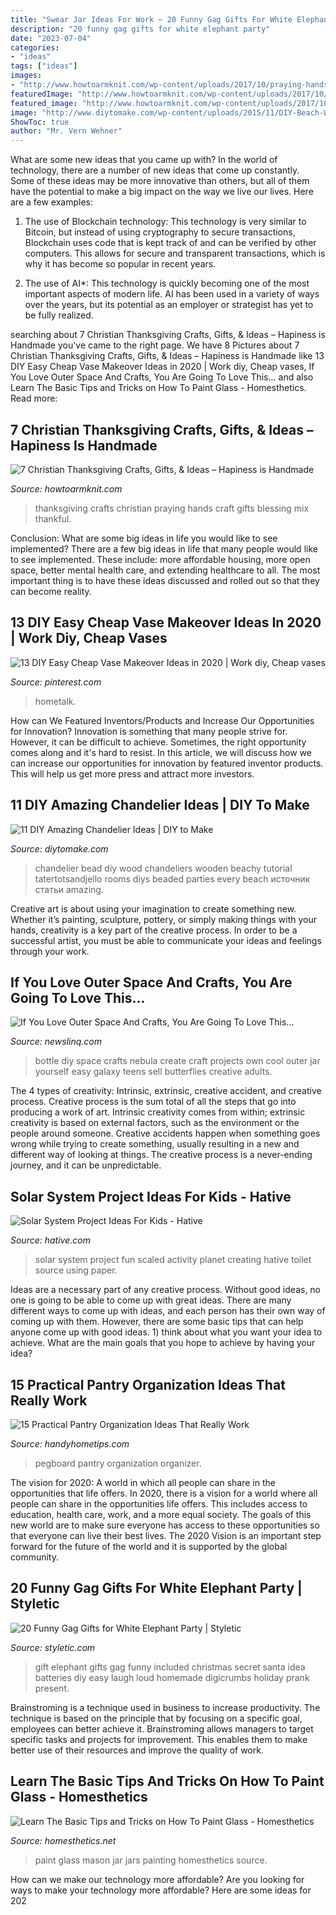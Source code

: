 ```yaml
---
title: "Swear Jar Ideas For Work ~ 20 Funny Gag Gifts For White Elephant Party"
description: "20 funny gag gifts for white elephant party"
date: "2023-07-04"
categories:
- "ideas"
tags: ["ideas"]
images:
- "http://www.howtoarmknit.com/wp-content/uploads/2017/10/praying-hands-thanksgiving-craft-632x1024.jpg"
featuredImage: "http://www.howtoarmknit.com/wp-content/uploads/2017/10/praying-hands-thanksgiving-craft-632x1024.jpg"
featured_image: "http://www.howtoarmknit.com/wp-content/uploads/2017/10/praying-hands-thanksgiving-craft-632x1024.jpg"
image: "http://www.diytomake.com/wp-content/uploads/2015/11/DIY-Beach-Wood-Bead-Chandelier.jpg"
ShowToc: true
author: "Mr. Vern Wehner"
---
```



What are some new ideas that you came up with?
In the world of technology, there are a number of new ideas that come up constantly. Some of these ideas may be more innovative than others, but all of them have the potential to make a big impact on the way we live our lives. Here are a few examples:
1. The use of Blockchain technology: This technology is very similar to Bitcoin, but instead of using cryptography to secure transactions, Blockchain uses code that is kept track of and can be verified by other computers. This allows for secure and transparent transactions, which is why it has become so popular in recent years.

2. The use of AI*: This technology is quickly becoming one of the most important aspects of modern life. AI has been used in a variety of ways over the years, but its potential as an employer or strategist has yet to be fully realized.

	

		
searching about 7 Christian Thanksgiving Crafts, Gifts, &amp; Ideas – Hapiness is Handmade you've came to the right page. We have 8 Pictures about 7 Christian Thanksgiving Crafts, Gifts, &amp; Ideas – Hapiness is Handmade like 13 DIY Easy Cheap Vase Makeover Ideas in 2020 | Work diy, Cheap vases, If You Love Outer Space And Crafts, You Are Going To Love This... and also Learn The Basic Tips and Tricks on How To Paint Glass - Homesthetics. Read more:
		
    
## 7 Christian Thanksgiving Crafts, Gifts, &amp; Ideas – Hapiness Is Handmade

<img loading=lazy src="http://www.howtoarmknit.com/wp-content/uploads/2017/10/praying-hands-thanksgiving-craft-632x1024.jpg" onerror="this.onerror=null;this.src='https://tse4.mm.bing.net/th?id=OIP.9-_Zd519h_O9CwY0qGR57gHaMA&amp;pid=15.1';" alt="7 Christian Thanksgiving Crafts, Gifts, &amp; Ideas – Hapiness is Handmade">

_Source: howtoarmknit.com_

>thanksgiving crafts christian praying hands craft gifts blessing mix thankful. 

	

Conclusion: What are some big ideas in life you would like to see implemented?
There are a few big ideas in life that many people would like to see implemented. These include: more affordable housing, more open space, better mental health care, and extending healthcare to all. The most important thing is to have these ideas discussed and rolled out so that they can become reality.

    
## 13 DIY Easy Cheap Vase Makeover Ideas In 2020 | Work Diy, Cheap Vases

<img loading=lazy src="https://i.pinimg.com/736x/ef/01/95/ef0195713563042b0f514c8c493823c5.jpg" onerror="this.onerror=null;this.src='https://tse4.mm.bing.net/th?id=OIP.AHIvbp0VpFFgMpU4lIL3mAHaLH&amp;pid=15.1';" alt="13 DIY Easy Cheap Vase Makeover Ideas in 2020 | Work diy, Cheap vases">

_Source: pinterest.com_

>hometalk. 

	

How can We Featured Inventors/Products and Increase Our Opportunities for Innovation?
Innovation is something that many people strive for. However, it can be difficult to achieve. Sometimes, the right opportunity comes along and it's hard to resist. In this article, we will discuss how we can increase our opportunities for innovation by featured inventor products. This will help us get more press and attract more investors.

    
## 11 DIY Amazing Chandelier Ideas | DIY To Make

<img loading=lazy src="http://www.diytomake.com/wp-content/uploads/2015/11/DIY-Beach-Wood-Bead-Chandelier.jpg" onerror="this.onerror=null;this.src='https://tse3.mm.bing.net/th?id=OIP.NODrBqjLaYqvb251SuN90wHaJM&amp;pid=15.1';" alt="11 DIY Amazing Chandelier Ideas | DIY to Make">

_Source: diytomake.com_

>chandelier bead diy wood chandeliers wooden beachy tutorial tatertotsandjello rooms diys beaded parties every beach источник статьи amazing. 

	

Creative art is about using your imagination to create something new. Whether it’s painting, sculpture, pottery, or simply making things with your hands, creativity is a key part of the creative process. In order to be a successful artist, you must be able to communicate your ideas and feelings through your work.

    
## If You Love Outer Space And Crafts, You Are Going To Love This...

<img loading=lazy src="http://www.newslinq.com/wp-content/uploads/2016/02/space-and-crafts-feat.jpg" onerror="this.onerror=null;this.src='https://tse3.mm.bing.net/th?id=OIP._JAnECU7c1Sx3nWkk9FGPgHaD3&amp;pid=15.1';" alt="If You Love Outer Space And Crafts, You Are Going To Love This...">

_Source: newslinq.com_

>bottle diy space crafts nebula create craft projects own cool outer jar yourself easy galaxy teens sell butterflies creative adults. 

	

The 4 types of creativity: Intrinsic, extrinsic, creative accident, and creative process.
Creative process is the sum total of all the steps that go into producing a work of art. Intrinsic creativity comes from within; extrinsic creativity is based on external factors, such as the environment or the people around someone. Creative accidents happen when something goes wrong while trying to create something, usually resulting in a new and different way of looking at things. The creative process is a never-ending journey, and it can be unpredictable.

    
## Solar System Project Ideas For Kids - Hative

<img loading=lazy src="https://hative.com/wp-content/uploads/2014/12/solar-system-project-ideas/7-solar-system-project-ideas.jpg" onerror="this.onerror=null;this.src='https://tse3.mm.bing.net/th?id=OIP.GnuhpxJ6YLA1Ee29YtUregHaJ4&amp;pid=15.1';" alt="Solar System Project Ideas For Kids - Hative">

_Source: hative.com_

>solar system project fun scaled activity planet creating hative toilet source using paper. 

	

Ideas are a necessary part of any creative process. Without good ideas, no one is going to be able to come up with great ideas. There are many different ways to come up with ideas, and each person has their own way of coming up with them. However, there are some basic tips that can help anyone come up with good ideas. 1) think about what you want your idea to achieve. What are the main goals that you hope to achieve by having your idea?

    
## 15 Practical Pantry Organization Ideas That Really Work

<img loading=lazy src="http://handyhometips.com/wp-content/uploads/2017/02/Pegboard-Wall-Organizer.jpg" onerror="this.onerror=null;this.src='https://tse4.mm.bing.net/th?id=OIP.Z5TmjZo3flHAXppN0hLHDAHaLH&amp;pid=15.1';" alt="15 Practical Pantry Organization Ideas That Really Work">

_Source: handyhometips.com_

>pegboard pantry organization organizer. 

	

The vision for 2020: A world in which all people can share in the opportunities that life offers.
In 2020, there is a vision for a world where all people can share in the opportunities life offers. This includes access to education, health care, work, and a more equal society. The goals of this new world are to make sure everyone has access to these opportunities so that everyone can live their best lives. The 2020 Vision is an important step forward for the future of the world and it is supported by the global community.

    
## 20 Funny Gag Gifts For White Elephant Party | Styletic

<img loading=lazy src="https://styletic.com/wp-content/uploads/2015/11/gag-gifts/14-funny-gag-gifts.jpg" onerror="this.onerror=null;this.src='https://tse3.mm.bing.net/th?id=OIP.jDa6xjrXwxdpUwPpNGkw6QHaJ4&amp;pid=15.1';" alt="20 Funny Gag Gifts for White Elephant Party | Styletic">

_Source: styletic.com_

>gift elephant gifts gag funny included christmas secret santa idea batteries diy easy laugh loud homemade digicrumbs holiday prank present. 

	

Brainstroming is a technique used in business to increase productivity. The technique is based on the principle that by focusing on a specific goal, employees can better achieve it. Brainstroming allows managers to target specific tasks and projects for improvement. This enables them to make better use of their resources and improve the quality of work.

    
## Learn The Basic Tips And Tricks On How To Paint Glass - Homesthetics

<img loading=lazy src="http://cdn.homesthetics.net/wp-content/uploads/2016/02/How-To-Paint-Glass-homesthetics.net-mason-jar-painting-4.jpg" onerror="this.onerror=null;this.src='https://tse1.mm.bing.net/th?id=OIP.h6vm-Yv3kDWe1tQxdkakGQHaLH&amp;pid=15.1';" alt="Learn The Basic Tips and Tricks on How To Paint Glass - Homesthetics">

_Source: homesthetics.net_

>paint glass mason jar jars painting homesthetics source. 

	

How can we make our technology more affordable?
Are you looking for ways to make your technology more affordable? Here are some ideas for 202
